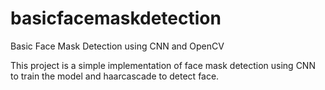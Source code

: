 # basicfacemaskdetection
Basic Face Mask Detection using CNN and OpenCV

This project is a simple implementation of face mask detection using CNN to train the model and haarcascade to detect face.

